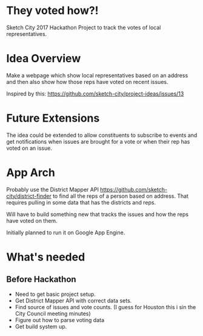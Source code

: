 # They voted how?!
Sketch City 2017 Hackathon Project to track the votes of local representatives.

# Idea Overview
Make a webpage which show local representatives based on an address and then also show how those reps have voted on recent issues. 

Inspired by this: https://github.com/sketch-city/project-ideas/issues/13

# Future Extensions
The idea could be extended to allow constituents to subscribe to events and get notifications when issues are brought for a vote or when their rep has voted on an issue.

# App Arch
Probably use the District Mapper API https://github.com/sketch-city/district-finder to find all the reps of a person based on address. That requires pulling in some data that has the districts and reps.

Will have to build something new that tracks the issues and how the reps have voted on them.

Initially planned to run it on Google App Engine.

# What's needed
## Before Hackathon
* Need to get basic project setup.
* Get District Mapper API with correct data sets.
* Find source of issues and vote counts. (I guess for Houston this i sin the City Council meeting minutes)
* Figure out how to parse voting data 
* Get build system up.
